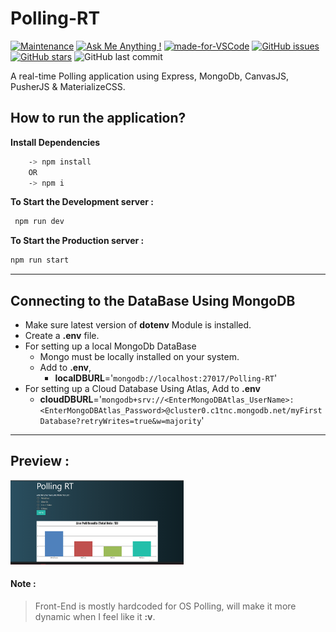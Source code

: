 # Polling-RT

[![Maintenance](https://img.shields.io/badge/Maintained%3F-yes-red.svg)](https://GitHub.com/Naereen/StrapDown.js/graphs/commit-activity "Repo Maintained")
[![Ask Me Anything !](https://img.shields.io/badge/Ask%20me-anything-1abc9c.svg)](https://GitHub.com/akashchouhan16/ "github.com/akashchouhan16")
[![made-for-VSCode](https://img.shields.io/badge/Made%20for-VSCode-1f425f.svg)](https://code.visualstudio.com/ "VSCODE")
[![GitHub issues](https://img.shields.io/github/issues/akashchouhan16/Polling-RT.svg)](https://github.com/akashchouhan16/Polling-RT/issues)
[![GitHub stars](https://img.shields.io/github/stars/akashchouhan16/Polling-RT.svg?style=social)](https://github.com/akashchouhan16/Polling-RT/stargazers) ![GitHub last commit](https://img.shields.io/github/last-commit/akashchouhan16/Polling-RT.svg)

A real-time Polling application using Express, MongoDb, CanvasJS, PusherJS & MaterializeCSS.

## How to run the application?

**Install Dependencies**

```bash
    -> npm install
    OR
    -> npm i
```

**To Start the Development server :**

```bash
 npm run dev
```

**To Start the Production server :**

```bash
npm run start
```

---

## Connecting to the DataBase Using MongoDB

- Make sure latest version of **dotenv** Module is installed.
- Create a **.env** file.
- For setting up a local MongoDb DataBase
  - Mongo must be locally installed on your system.
  - Add to **.env**,
    - **localDBURL**='`mongodb://localhost:27017/Polling-RT`'
- For setting up a Cloud Database Using Atlas, Add to **.env**
  - **cloudDBURL**='`mongodb+srv://<EnterMongoDBAtlas_UserName>:<EnterMongoDBAtlas_Password>@cluster0.c1tnc.mongodb.net/myFirstDatabase?retryWrites=true&w=majority`'

---

## Preview :

<img src="./previews/main_preview.png" width="55%">
<!-- 
![mainframe](./previews/main_preview.png) -->

#### **Note** :

> Front-End is mostly hardcoded for OS Polling, will make it more dynamic when I feel like it **:v**.
